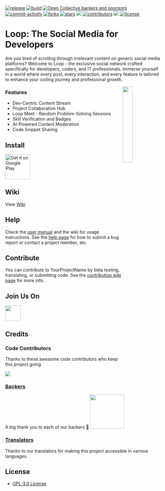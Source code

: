 <p align="center">
<img alt="" src="https://firebasestorage.googleapis.com/v0/b/aicte2-2a28b.appspot.com/o/FDyUvk90yNY2_1024_500.png?alt=media&token=fbaa2ee7-411f-4ca6-9696-45af864236a6"/>
</p>

<a href="https://github.com/GajananPalepwad/Loop/release"><img src="https://img.shields.io/github/v/release/GajananPalepwad/Loop" alt="release"/></a>
<a href="https://github.com/GajananPalepwad/Loop/actions"><img src="https://img.shields.io/github/checks-status/GajananPalepwad/Loop/main?label=build" alt="build"/></a>
<a href="https://opencollective.com/Loop"><img src="https://img.shields.io/opencollective/all/Loop" alt="Open Collective backers and sponsors"/></a>
<a href="https://github.com/GajananPalepwad/Loop/issues"><img src="https://img.shields.io/github/commit-activity/m/GajananPalepwad/Loop" alt="commit-activity"/></a>
<a href="https://github.com/GajananPalepwad/Loop/network/members"><img src="https://img.shields.io/github/forks/GajananPalepwad/Loop" alt="forks"/></a>
<a href="https://github.com/GajananPalepwad/Loop/stargazers"><img src="https://img.shields.io/github/stars/GajananPalepwad/Loop" alt="stars"/></a>
<a href="https://crowdin.com/project/Loop"><img src="https://badges.crowdin.net/Loop/localized.svg"></img></a>
<a href="https://github.com/GajananPalepwad/Loop/graphs/contributors"><img src="https://img.shields.io/github/contributors/GajananPalepwad/Loop" alt="contributors"/></a>
<a href="https://discord.gg/9ryQcpKv"><img src="https://img.shields.io/discord/1269975536189571173/1269975536189571176"></img></a>
<a href="https://github.com/GajananPalepwad/Loop?tab=GPL-3.0-1-ov-file"><img src="https://img.shields.io/github/license/GajananPalepwad/Loop" alt="license"/></a>

# Loop: The Social Media for Developers
Are you tired of scrolling through irrelevant content on generic social media platforms? Welcome to Loop - the exclusive social network crafted specifically for developers, coders, and IT professionals. Immerse yourself in a world where every post, every interaction, and every feature is tailored to enhance your coding journey and professional growth.

<img src="https://firebasestorage.googleapis.com/v0/b/aicte2-2a28b.appspot.com/o/app_logo%20(1).png?alt=media&token=dcb44397-327e-48be-ab8e-e03f4c30f7a2" align="right" width="25%" height="25%"></img>

### Features

- Dev-Centric Content Stream
- Project Collaboration Hub
- Loop Meet - Random Problem-Solving Sessions
- Skill Verification and Badges
- AI-Powered Content Moderation
- Code Snippet Sharing

Install
---------
<div style="display:flex;">

<a href="https://play.google.com/store/apps/details?id=com.yourproject&utm_source=global_co&utm_medium=prtnr&utm_content=Mar2515&utm_campaign=PartBadge&pcampaignid=MKT-Other-global-all-co-prtnr-py-PartBadge-Mar2515-1">
    <img alt="Get it on Google Play" height="80"
        src="https://freelogopng.com/images/all_img/1664287128google-play-store-logo-png.png" /></a>

<!--

<a href="https://f-droid.org/repository/browse/?fdid=com.yourproject">
    <img alt="Get it on F-Droid" height="80"
        src="docs/graphics/logos/f-droid-badge.png"></a>

<a href="http://www.amazon.com/gp/product/B004L1G7T2/ref=mas_pm_yourproject">
    <img alt="Get it on Amazon app store" height="80"
        src="docs/graphics/logos/amazon-badge.png"/></a>
        
        -->

</div>

Wiki
----
View [Wiki](https://github.com/GajananPalepwad/Loop/wiki)

Help
----
Check the [user manual](https://yourproject.org/docs/manual.html) and the wiki for usage instructions. See the [help page](https://yourproject.org/docs/help.html) for how to submit a bug report or contact a project member, etc.

Contribute
----------
You can contribute to YourProjectName by beta testing, translating, or submitting code. 
See the [contribution wiki page](https://github.com/GajananPalepwad/Loop/wiki/Contributing) for more info.

Join Us On
----------

<a href="https://discord.gg/1269975536189571173/1269975536189571176"><img src="https://uxwing.com/wp-content/themes/uxwing/download/brands-and-social-media/discord-round-color-icon.png" height="50px"/></a>

## Credits

### Code Contributors

Thanks to these awesome code contributors who keep this project going

<a href="https://github.com/GajananPalepwad/Loop/graphs/contributors"><img src="https://opencollective.com/LoopApp/contributors.svg?width=890&button=false" /></a>


### [Backers](https://opencollective.com/Loop#backer)

A big thank you to each of our backers 🙏
<a href="https://opencollective.com/LoopApp#backers" target="_blank"><img width=110 src="https://opencollective.com/LoopApp/backers/badge.svg?"></a>

### [Translators](https://crowdin.com/project/yourproject/activity-stream)

Thanks to our translators for making this project accessible in various languages.

License
-------
* [GPL-3.0 License](https://github.com/GajananPalepwad/Loop?tab=GPL-3.0-1-ov-file)
